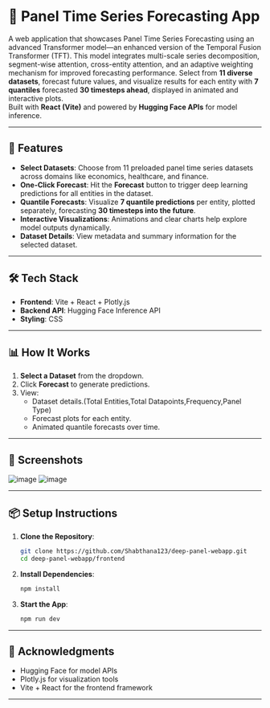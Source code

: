 # 🌌 Panel Time Series Forecasting App

A web application that showcases Panel Time Series Forecasting using an advanced Transformer model—an enhanced version of the Temporal Fusion Transformer (TFT). This model integrates multi-scale series decomposition, segment-wise attention, cross-entity attention, and an adaptive weighting mechanism for improved forecasting performance.
Select from **11 diverse datasets**, forecast future values, and visualize results for each entity with **7 quantiles** forecasted **30 timesteps ahead**, displayed in animated and interactive plots.  
Built with **React (Vite)** and powered by **Hugging Face APIs** for model inference.

---

## 🚀 Features

- **Select Datasets**: Choose from 11 preloaded panel time series datasets across domains like economics, healthcare, and finance.
- **One-Click Forecast**: Hit the **Forecast** button to trigger deep learning predictions for all entities in the dataset.
- **Quantile Forecasts**: Visualize **7 quantile predictions** per entity, plotted separately, forecasting **30 timesteps into the future**.
- **Interactive Visualizations**: Animations and clear charts help explore model outputs dynamically.
- **Dataset Details**: View metadata and summary information for the selected dataset.

---

## 🛠️ Tech Stack

- **Frontend**: Vite + React + Plotly.js
- **Backend API**: Hugging Face Inference API
- **Styling**: CSS

---

## 📊 How It Works

1. **Select a Dataset** from the dropdown.
2. Click **Forecast** to generate predictions.
3. View:
   - Dataset details.(Total Entities,Total Datapoints,Frequency,Panel Type)
   - Forecast plots for each entity.
   - Animated quantile forecasts over time.

---

## 📸 Screenshots

![image](https://github.com/user-attachments/assets/61a4e7e5-a7c4-4685-934e-ad4d7535f2ee)
![image](https://github.com/user-attachments/assets/9f4a1085-f9b2-489a-ba43-30d345b39dcf)

---

## 📦 Setup Instructions

1. **Clone the Repository**:

    ```bash
    git clone https://github.com/Shabthana123/deep-panel-webapp.git
    cd deep-panel-webapp/frontend
    ```

2. **Install Dependencies**:

    ```bash
    npm install
    ```

3. **Start the App**:

    ```bash
    npm run dev
    ```

---

## 🙌 Acknowledgments

- Hugging Face for model APIs
- Plotly.js for visualization tools
- Vite + React for the frontend framework

---

